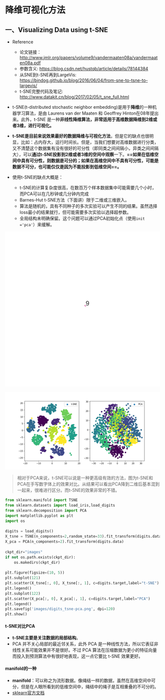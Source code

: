 # 降维可视化方法

## 一、Visualizing Data using t-SNE

- Reference
  - 论文链接：http://www.jmlr.org/papers/volume9/vandermaaten08a/vandermaaten08a.pdf
  - 参数含义:  https://blog.csdn.net/hustqb/article/details/78144384
  - 从SNE到t-SNE再到LargeVis: https://bindog.github.io/blog/2016/06/04/from-sne-to-tsne-to-largevis/
  - t-SNE完整代码及笔记: http://www.datakit.cn/blog/2017/02/05/t_sne_full.html
- t-SNE(t-distributed stochastic neighbor embedding)是用于**降维**的一种机器学习算法，是由 Laurens van der Maaten 和 Geoffrey Hinton在08年提出来。此外，t-SNE 是一种**非线性降维算法，非常适用于高维数据降维到2维或者3维，进行可视化。**

- **t-SNE是目前来说效果最好的数据降维与可视化方法**，但是它的缺点也很明显，比如：占内存大，运行时间长。但是，当我们想要对高维数据进行分类，又不清楚这个数据集有没有很好的可分性（即同类之间间隔小，异类之间间隔大），可以**通过t-SNE投影到2维或者3维的空间中观察**一下。**==如果在低维空间中具有可分性，则数据是可分的；如果在高维空间中不具有可分性，可能是数据不可分，也可能仅仅是因为不能投影到低维空间==。**
- 使用t-SNE的缺点大概是：
  - t-SNE的计算复杂度很高，在数百万个样本数据集中可能需要几个小时，而PCA可以在几秒钟或几分钟内完成
  - Barnes-Hut t-SNE方法（下面讲）限于二维或三维嵌入。
  - 算法是随机的，具有不同种子的多次实验可以产生不同的结果。虽然选择loss最小的结果就行，但可能需要多次实验以选择超参数。
  - 全局结构未明确保留。这个问题可以通过PCA初始化点（使用`init ='pca'`）来缓解。



![t-sne动画](/img/in-post/20_07/fe6782ce2f1b7875.gif)

![img](/img/in-post/20_07/v2-6b2ea2764ac466409899e61db3acce96_1440w.png)

> 相对于PCA来说，t-SNE可以说是一种更高级有效的方法，图为t-SNE和PCA在手写数字体上的效果对比。从结果可以看出PCA降到二维后基本混到一起来，很难进行区分。而t-SNE的效果非常的不错。

```python
from sklearn.manifold import TSNE
from sklearn.datasets import load_iris,load_digits
from sklearn.decomposition import PCA
import matplotlib.pyplot as plt
import os

digits = load_digits()
X_tsne = TSNE(n_components=2,random_state=33).fit_transform(digits.data)
X_pca = PCA(n_components=2).fit_transform(digits.data)

ckpt_dir="images"
if not os.path.exists(ckpt_dir):
    os.makedirs(ckpt_dir)

plt.figure(figsize=(10, 5))
plt.subplot(121)
plt.scatter(X_tsne[:, 0], X_tsne[:, 1], c=digits.target,label="t-SNE")
plt.legend()
plt.subplot(122)
plt.scatter(X_pca[:, 0], X_pca[:, 1], c=digits.target,label="PCA")
plt.legend()
plt.savefig('images/digits_tsne-pca.png', dpi=120)
plt.show()
```

#### t-SNE对比PCA

- **t-SNE主要是关注数据的局部结构**。
-  PCA 并不关心局部的最近邻关系，此外 PCA 是一种线性方法，所以它表征非线性关系可能效果并不是很好。不过 PCA 算法在压缩数据为更小的特征向量而投入到预测算法中有很好地表现，这一点它要比 t-SNE 效果更好。

#### **manifold的一种**

- **manifold**：可以称之为流形数据。像绳结一样的数据，虽然在高维空间中可分，但是在人眼所看到的低维空间中，绳结中的绳子是互相重叠的不可分的。
- [sklearn官方文档](http://scikit-learn.org/stable/modules/manifold.html#manifold)